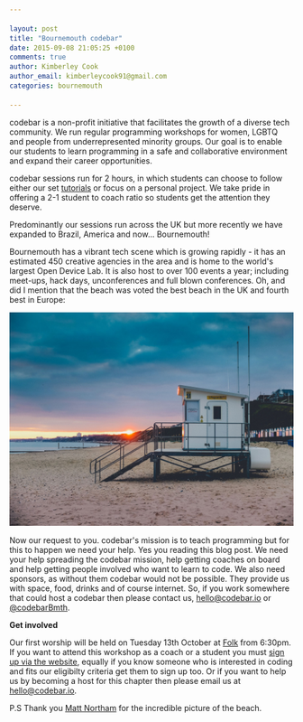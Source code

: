 ```yaml
---

layout: post
title: "Bournemouth codebar"
date: 2015-09-08 21:05:25 +0100
comments: true
author: Kimberley Cook
author_email: kimberleycook91@gmail.com
categories: bournemouth

---
```



codebar is a non-profit initiative that facilitates the growth of a diverse tech community. We run regular programming workshops for women, LGBTQ and people from underrepresented minority groups. Our goal is to enable our students to learn programming in a safe and collaborative environment and expand their career opportunities. 

codebar sessions run for 2 hours, in which students can choose to follow either our set [tutorials](http://tutorials.codebar.io/) or focus on a personal project. We take pride in offering a 2-1 student to coach ratio so students get the attention they deserve.

Predominantly our sessions run across the UK but more recently we have expanded to Brazil, America and now... Bournemouth!  

Bournemouth has a vibrant tech scene which is growing rapidly - it has an estimated 450 creative agencies in the area and is home to the world's largest Open Device Lab. It is also host to over 100 events a year; including meet-ups, hack days, unconferences and full blown conferences. Oh, and did I mention that the beach was voted the best beach in the UK and fourth best in Europe:

[![Bournemouth beach](/images/bournemouth_beach.jpg)]()

Now our request to you. codebar's mission is to teach programming but for this to happen we need your help. Yes you reading this blog post. We need your help spreading the codebar mission, help getting coaches on board and help getting people involved who want to learn to code. We also need sponsors, as without them codebar would not be possible. They provide us with space, food, drinks and of course internet. So, if you work somewhere that could host a codebar then please contact us, [hello@codebar.io](mailto:hello@codebar.io) or [@codebarBmth](https://twitter.com/codebarBmth).

**Get involved**

Our first worship will be held on Tuesday 13th October at [Folk](http://www.wearefolk.com/) from 6:30pm. If you want to attend this workshop as a coach or a student you must [sign up via the website](http://codebar.io/member/new), equally if you know someone who is interested in coding and fits our eligibilty criteria get them to sign up too. Or if you want to help us by becoming a host for this chapter then please email us at [hello@codebar.io](mailto:hello@codebar.io).

P.S Thank you [Matt Northam](https://twitter.com/mattnortham) for the incredible picture of the beach.


